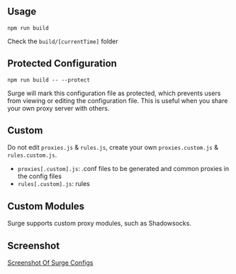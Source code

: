 ## Usage

`npm run build`

Check the `build/[currentTime]` folder

## Protected Configuration

`npm run build -- --protect`

Surge will mark this configuration file as protected, which prevents users from viewing or editing the configuration file. This is useful when you share your own proxy server with others.

## Custom

Do not edit `proxies.js` & `rules.js`, create your own `proxies.custom.js` & `rules.custom.js`.

- `proxies[.custom].js`: .conf files to be generated and common proxies in the config files
- `rules[.custom].js`: rules

## Custom Modules

Surge supports custom proxy modules, such as Shadowsocks.

## Screenshot

[Screenshot Of Surge Configs](http://d.pr/i/11qVY)
